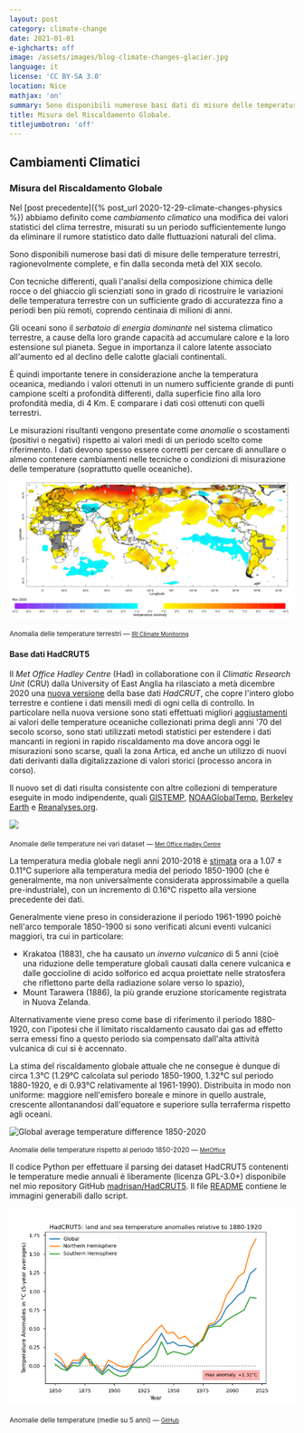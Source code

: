 ```yaml
---
layout: post
category: climate-change
date: 2021-01-01
e-ighcharts: off
image: /assets/images/blog-climate-changes-glacier.jpg
language: it
license: 'CC BY-SA 3.0'
location: Nice
mathjax: 'on'
summary: Sono disponibili numerose basi dati di misure delle temperature terrestri, ragionevolmente complete, e fin dalla seconda metà del XIX secolo. Il <i>Met Office Hadley Centre</i> in collaboratione con il <i>Climatic Research Unit</i> dalla University of East Anglia ha rilasciato a metà dicembre 2020 una nuova versione della base dati <i>HadCRUT</i>, che copre l'intero globo terrestre e contiene i dati mensili medi di ogni cella di controllo. In questo post visualizziamo questo dataset e calcoliamo una stima del riscaldamento globale attuale.
title: Misura del Riscaldamento Globale.
titlejumbotron: 'off'
---
```

## Cambiamenti Climatici
### Misura del Riscaldamento Globale

Nel [post precedente]({% post_url 2020-12-29-climate-changes-physics %})
abbiamo definito come *cambiamento climatico* una modifica dei valori statistici del clima
terrestre, misurati su un periodo sufficientemente lungo da eliminare il rumore statistico
dato dalle fluttuazioni naturali del clima.

Sono disponibili numerose basi dati di misure delle temperature terrestri, ragionevolmente
complete, e fin dalla seconda metà del XIX secolo.

<div class="bd-callout bd-callout-info">
<p>
Con tecniche differenti, quali l'analisi della composizione chimica delle rocce o del ghiaccio
gli scienziati sono in grado di ricostruire le variazioni delle temperatura terrestre con un
sufficiente grado di accuratezza fino a periodi ben più remoti, coprendo centinaia di milioni
di anni.
</p>
</div>

Gli oceani sono il *serbatoio di energia dominante* nel sistema climatico terrestre, a cause della
loro grande capacità ad accumulare calore e la loro estensione sul pianeta.
Segue in importanza il calore latente associato all'aumento ed al declino delle calotte glaciali
continentali.

È quindi importante tenere in considerazione anche la temperatura oceanica, mediando i valori
ottenuti in un numero sufficiente grande di punti campione scelti a profondità differenti, dalla
superficie fino alla loro profondità media, di 4 Km.
E comparare i dati così ottenuti con quelli terrestri.

Le misurazioni risultanti vengono presentate come *anomalie* o scostamenti (positivi o
negativi) rispetto ai valori medi di un periodo scelto come riferimento.
I dati devono spesso essere corretti per cercare di annullare o almeno contenere cambiamenti nelle
tecniche o condizioni di misurazione delle temperature (soprattutto quelle oceaniche).

<picture>
    <img src="/assets/images/blog-monthly-surface-air-temperature-anomaly.png"
         class="mx-auto d-block img-fluid pt-3">
</picture>
<p class="text-center pt-3 pb-3">
    <small>
       Anomalia delle temperature terrestri &mdash;
       <a href="http://iridl.ldeo.columbia.edu/maproom/Global/Atm_Temp/Anomaly.html">
          <small>IRI Climate Monitoring</small></a>
    </small>
</p>

#### Base dati HadCRUT5

Il *Met Office Hadley Centre* (Had) in collaboratione con il *Climatic Research Unit* (CRU) dalla
University of East Anglia ha rilasciato a metà dicembre 2020 una
[nuova versione](https://www.metoffice.gov.uk/hadobs/hadcrut5/) della base dati *HadCRUT*, che
copre l'intero globo terrestre e contiene i dati mensili medi di ogni cella di controllo.
In particolare nella nuova versione sono stati effettuati migliori
[aggiustamenti](https://www.metoffice.gov.uk/hadobs/hadsst4/) ai valori delle temperature oceaniche
collezionati prima degli anni '70 del secolo scorso, sono stati utilizzati metodi statistici per
estendere i dati mancanti in regioni in rapido riscaldamento ma dove ancora oggi le misurazioni
sono scarse, quali la zona Artica, ed anche un utilizzo di nuovi dati derivanti dalla
digitalizzazione di valori storici (processo ancora in corso).

Il nuovo set di dati risulta consistente con altre collezioni di temperature eseguite in modo
indipendente, quali [GISTEMP](https://data.giss.nasa.gov/gistemp/),
[NOAAGlobalTemp](https://www.ncdc.noaa.gov/data-access/marineocean-data/noaa-global-surface-temperature-noaaglobaltemp),
[Berkeley Earth](http://berkeleyearth.org/) e [Reanalyses.org](https://reanalyses.org/).

<picture>
    <img src="https://www.metoffice.gov.uk/hadobs/hadcrut5/figures/HadCRUT5_figure_7.png"
         class="mx-auto d-block img-fluid">
</picture>
<p class="text-center pb-2">
    <small>
        Anomalie delle temperature nei vari dataset &mdash;
        <a href="https://www.metoffice.gov.uk/hadobs/hadcrut5/">
           <small>Met Office Hadley Centre</small></a>
    </small>
</p>

La temperatura media globale negli anni 2010-2018 è
[stimata](https://www.metoffice.gov.uk/about-us/press-office/news/weather-and-climate/2020/hadcrut5-announcement)
ora a 1.07 ± 0.11°C superiore alla temperatura media del periodo 1850-1900
(che è generalmente, ma non universalmente considerata approssimabile a quella pre-industriale),
con un incremento di 0.16°C rispetto alla versione precedente dei dati.

Generalmente viene preso in considerazione il periodo 1961-1990 poichè nell'arco temporale
1850-1900 si sono verificati alcuni eventi vulcanici maggiori, tra cui in particolare:
 * Krakatoa (1883), che ha causato un *inverno vulcanico* di 5 anni (cioè una riduzione delle
   temperature globali causati dalla cenere vulcanica e dalle goccioline di acido solforico
   ed acqua proiettate nelle stratosfera che riflettono parte della radiazione solare verso
   lo spazio),
 * Mount Tarawera (1886), la più grande eruzione storicamente registrata in Nuova Zelanda.

Alternativamente viene preso come base di riferimento il periodo 1880-1920,
con l'ipotesi che il limitato riscaldamento causato dai gas ad effetto serra emessi fino a
questo periodo sia compensato dall'alta attività vulcanica di cui si è accennato.

<div class="bd-callout bd-callout-warning">
<p>
La stima del riscaldamento globale attuale che ne consegue è dunque di circa 1.3°C
(1.29°C calcolata sul periodo 1850-1900,
 1.32°C sul periodo 1880-1920, e di
 0.93°C relativamente al 1961-1990).
Distribuita in modo non uniforme: maggiore nell'emisfero boreale e minore in quello australe,
crescente allontanandosi dall'equatore e superiore sulla terraferma rispetto agli oceani.
</p>
</div>

<picture>
    <img src="https://www.metoffice.gov.uk/binaries/content/gallery/metofficegovuk/images/about-us/press-office/release-images/global_temps_1920x1080.png"
         alt="Global average temperature difference 1850-2020"
         class="mx-auto d-block img-fluid pt-3 pb-2">
</picture>
<p class="text-center pb-2">
    <small>
        Anomalie delle temperature rispetto al periodo 1850-2020 &mdash;
        <a href="https://www.metoffice.gov.uk/">
           <small>MetOffice</small></a>
    </small>
</p>

<div class="bd-callout bd-callout-info">
<p>
Il codice Python per effettuare il parsing dei dataset HadCRUT5 contenenti le temperature medie
annuali è liberamente (licenza GPL-3.0+) disponibile nel mio repository GitHub
<a href="https://github.com/madrisan/HadCRUT5/">
madrisan/HadCRUT5</a>. Il file
<a href="https://github.com/madrisan/HadCRUT5/blob/main/README.md">README</a> contiene le immagini
generabili dallo script.
</p>
</div>

<picture>
    <img src="https://github.com/madrisan/HadCRUT5/raw/main/plots/HadCRUT5-1880-1920-smoother.png"
         alt="HadCRUT5 1880-1920 based with 5-years averages"
         class="mx-auto d-block img-fluid">
</picture>
<p class="text-center">
    <small>
        Anomalie delle temperature (medie su 5 anni) &mdash;
        <a href="https://github.com/madrisan/HadCRUT5/">
           <small>GitHub</small></a>
    </small>
</p>

